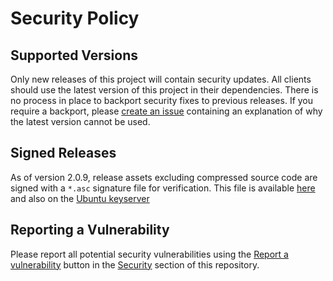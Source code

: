 # Security Policy

## Supported Versions

Only new releases of this project will contain security updates. All clients should use the latest version of this project in their dependencies. There is no process in place to backport security fixes to previous releases. If you require a backport, please [create an issue](../../issues/new/choose) containing an explanation of why the latest version cannot be used.

## Signed Releases

As of version 2.0.9, release assets excluding compressed source code are signed with a `*.asc` signature file for verification. This file is available [here](https://hl7.github.io/assets/keys/public.pgp) and also on the [Ubuntu keyserver](https://keyserver.ubuntu.com/pks/lookup?search=85D1C17CF1152107B272386C8FDFA68281399B5D&fingerprint=on&op=index)

## Reporting a Vulnerability

Please report all potential security vulnerabilities using the [Report a vulnerability](../../security/advisories/new) button in the [Security](../../security) section of this repository. 

